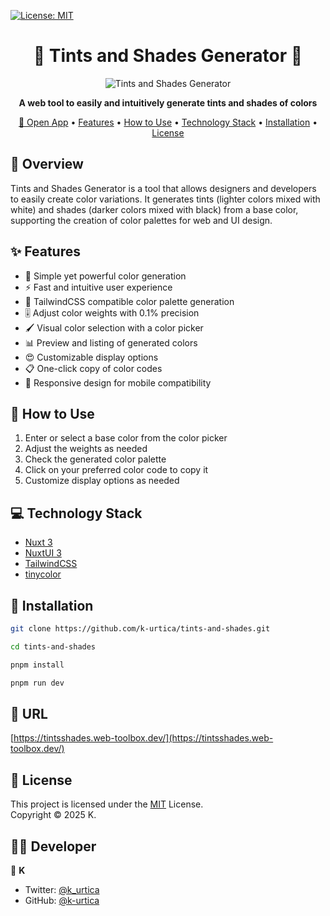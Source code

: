 [![License: MIT](https://img.shields.io/badge/License-MIT-yellow.svg)](https://opensource.org/licenses/MIT)

<h1 align="center">🎨 Tints and Shades Generator 💚</h1>

<p align="center">
  <img src="https://github.com/user-attachments/assets/778df118-0df3-4289-aec5-47289db32ef2" alt="Tints and Shades Generator"  />
</p>

<p align="center">
  <strong>A web tool to easily and intuitively generate tints and shades of colors</strong>
</p>

<p align="center">
  <a href="https://tintsshades.web-toolbox.dev/">🔗 Open App</a> •
  <a href="#-features">Features</a> •
  <a href="#-how-to-use">How to Use</a> •
  <a href="#-technology-stack">Technology Stack</a> •
  <a href="#-installation">Installation</a> •
  <a href="#-license">License</a>
</p>

## 📝 Overview

Tints and Shades Generator is a tool that allows designers and developers to easily create color variations. It generates tints (lighter colors mixed with white) and shades (darker colors mixed with black) from a base color, supporting the creation of color palettes for web and UI design.

## ✨ Features

- 💪 Simple yet powerful color generation
- ⚡ Fast and intuitive user experience
- 🎨 TailwindCSS compatible color palette generation
- 🎚 Adjust color weights with 0.1% precision
- 🖌 Visual color selection with a color picker
- 📊 Preview and listing of generated colors
- 😍 Customizable display options
- 📋 One-click copy of color codes
- 📱 Responsive design for mobile compatibility

## 🚀 How to Use

1. Enter or select a base color from the color picker
2. Adjust the weights as needed
3. Check the generated color palette
4. Click on your preferred color code to copy it
5. Customize display options as needed

## 💻 Technology Stack

- [Nuxt 3](https://nuxt.com/)
- [NuxtUI 3](https://ui.nuxt.com/)
- [TailwindCSS](https://tailwindcss.com/)
- [tinycolor](https://github.com/scttcper/tinycolor)

## 🔧 Installation

```bash
git clone https://github.com/k-urtica/tints-and-shades.git

cd tints-and-shades

pnpm install

pnpm run dev
```

## 🔗 URL

[https://tintsshades.web-toolbox.dev/](https://tintsshades.web-toolbox.dev/)

## 📄 License

This project is licensed under the [MIT](https://opensource.org/licenses/MIT) License.  
Copyright © 2025 K.

## 👨‍💻 Developer

👤 **K**

- Twitter: [@k_urtica](https://twitter.com/k_urtica)
- GitHub: [@k-urtica](https://github.com/k-urtica)
